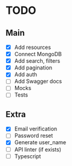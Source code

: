 # TODO
## Main
- [x] Add resources
- [x] Connect MongoDB
- [x] Add search, filters
- [x] Add pagination
- [x] Add auth
- [ ] Add Swagger docs
- [ ] Mocks
- [ ] Tests
## Extra
- [x] Email verification
- [ ] Password reset
- [x] Generate user_name
- [ ] API linter (if exists)
- [ ] Typescript
